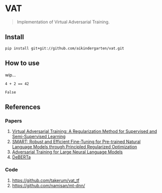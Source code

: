 # VAT
> Implementation of Virtual Adversarial Training.


## Install

`pip install git+git://github.com/aikindergarten/vat.git`

## How to use

wip...

```
4 + 2 == 42
```




    False



## References

### Papers

1. [Virtual Adversarial Training: A Regularization Method for Supervised and Semi-Supervised Learning](https://arxiv.org/abs/1704.03976)
2. [SMART: Robust and Efficient Fine-Tuning for Pre-trained Natural Language Models through Principled Regularized Optimization](https://arxiv.org/abs/1911.03437)
3. [Adversarial Training for Large Neural Language Models](https://arxiv.org/abs/2004.08994)
4. [DeBERTa](https://arxiv.org/abs/2006.03654)

### Code

1. https://github.com/takerum/vat_tf
2. https://github.com/namisan/mt-dnn/
